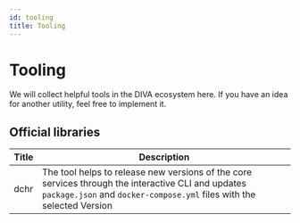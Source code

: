 ```yaml
---
id: tooling
title: Tooling
---
```


# Tooling

We will collect helpful tools in the DIVA ecosystem here. If you have an idea for another utility, 
feel free to implement it.

## Official libraries

|Title     | Description |
|----------|-------------|
|dchr  | The tool helps to release new versions of the core services through the interactive CLI and updates `package.json` and `docker-compose.yml` files with the selected Version|